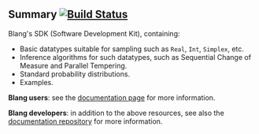 Summary [![Build Status](https://travis-ci.org/UBC-Stat-ML/blangSDK.png?branch=master)](https://travis-ci.org/UBC-Stat-ML/blangSDK) 
-------


Blang's SDK (Software Development Kit), containing:

- Basic datatypes suitable for sampling such as ``Real``, ``Int``, ``Simplex``, etc.
- Inference algorithms for such datatypes, such as Sequential Change of Measure and Parallel Tempering.
- Standard probability distributions.
- Examples.


**Blang users**: see the [documentation page](https://www.stat.ubc.ca/~bouchard/blang/index.html) for more information.

**Blang developers**: in addition to the above resources, see also the [documentation repository](https://github.com/UBC-Stat-ML/blangDoc) for more information.